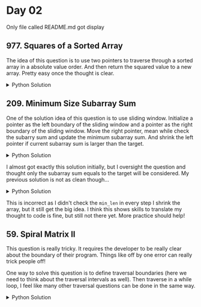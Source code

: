 # Day 02

Only file called README.md got display

## 977. Squares of a Sorted Array
The idea of this question is to use two pointers to traverse through a sorted array in a absolute value order. And then return the squared value to a new array. Pretty easy once the thought is clear.

<details>
<summary>Python Solution</summary>

```Python
class Solution:
    def sortedSquares(self, nums: List[int]) -> List[int]:
        # # brutal force
        # for i in range(len(nums)):
        #     nums[i] = nums[i] ** 2
        # nums.sort()
        # return nums

        # two pointers
        # initialize an result array, and then use two pointers to traverse the input nums array
        res = []
        l = 0
        r = len(nums) - 1
        while l <= r:
            if abs(nums[r]) > abs(nums[l]):
                res.insert(0, nums[r] ** 2)
                r -= 1
            else:
                res.insert(0, nums[l] ** 2)
                l += 1
        return res
```

I was thinking about modifying the array in place initially, but then I see an answer returns a new array, everything became easy since then.
</details>

## 209. Minimum Size Subarray Sum
One of the solution idea of this question is to use sliding window. Initialize a pointer as the left boundary of the sliding window and a pointer as the right boundary of the sliding window. Move the right pointer, mean while check the subarry sum and update the minimum subarray sum. And shrink the left pointer if current subarray sum is larger than the target.

<details>
<summary>Python Solution</summary>

```Python
class Solution:
    def minSubArrayLen(self, target: int, nums: List[int]) -> int:
        # sliding window
        # start with l and r

        if len(nums) == 0:
            return 0
        l = 0
        arr_sum = 0
        min_len = float('inf')

        for r in range(len(nums)):
            # move right boundary
            arr_sum += nums[r]

            # move left boundary only when in this condition
            while arr_sum >= target:
                min_len = min(min_len, r - l + 1)
                arr_sum -= nums[l]
                l += 1
                        
        if min_len == float('inf'):
            return 0
        return min_len
```

</details>

I almost got exactly this solution initially, but I oversight the question and thought only the subarray sum equals to the target will be considered. My previous solution is not as clean though...

<details>
<summary>Python Solution</summary>

```Python
class Solution:
    def minSubArrayLen(self, target: int, nums: List[int]) -> int:
        # sliding window
        # start with l and r

        if len(nums) == 0:
            return 0
        l = 0
        arr_sum = 0
        min_len = float('inf')

        for r in range(len(nums)):
            # move right boundary
            arr_sum += nums[r]

            # move left boundary only when in this condition
            while l < r and arr_sum > target:
                arr_sum -= nums[l]
                l += 1
                
            if arr_sum >= target:
                min_len = min(min_len, r-l + 1)
        
        if min_len == float('inf'):
            return 0
        return min_len
```
</details>


This is incorrect as I didn't check the `min_len` in every step I shrink the array, but it still get the big idea. I think this shows skills to translate my thought to code is fine, but still not there yet. More practice should help!

## 59. Spiral Matrix II
This question is really tricky. It requires the developer to be really clear about the boundary of their program. Things like off by one error can really trick people off!

One way to solve this question is to define traversal boundaries (here we need to think about the traversal intervals as well). Then traverse in a while loop, I feel like many other traversal questions can be done in the same way.

<details>
<summary>Python Solution</summary>

```Python
class Solution:
    def generateMatrix(self, n: int) -> List[List[int]]:
        # count layers
        # max layer is (n + 1) // 2, for every direction, move two position

        # 1. Think about how to traversal in the question
        # if traverse two steps in each direction, then the middle value need to be deal with seperately.
        # if define boundaries and go all the till the boundary, every case can be handled
        matrix = [[-1] * n for _ in range(n)]

        # define bounaries
        top, bot, left, right = 0, n-1, 0, n-1
        count = 1
        # need to be clear about intervals
        # left closed, right open
        while top <= bot or left <= right:
            # left to right
            for i in range(left, right + 1):
                matrix[top][i] = count
                count += 1
            top += 1
            
            # top to bot
            for j in range(top, bot + 1):
                matrix[j][right] = count
                count += 1
            right -= 1

            # right to left
            for k in range(right, left - 1, -1):
                matrix [bot][k] = count
                count += 1
            bot -= 1

            # bot to top
            # for l in range(1, 2) -> 1 time
            for l in range(bot, top - 1, -1):
                matrix[l][left] = count
                count += 1
            left += 1
        
        return matrix
```
</details>
